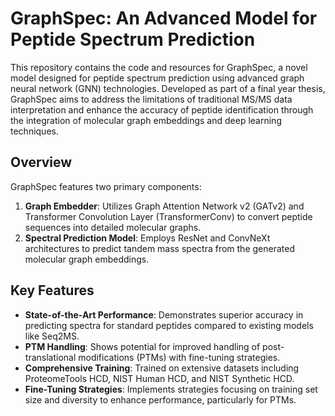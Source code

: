 # **GraphSpec: An Advanced Model for Peptide Spectrum Prediction**

This repository contains the code and resources for GraphSpec, a novel model designed for peptide spectrum prediction using advanced graph neural network (GNN) technologies. Developed as part of a final year thesis, GraphSpec aims to address the limitations of traditional MS/MS data interpretation and enhance the accuracy of peptide identification through the integration of molecular graph embeddings and deep learning techniques.

## **Overview**

GraphSpec features two primary components:

1. **Graph Embedder**: Utilizes Graph Attention Network v2 (GATv2) and Transformer Convolution Layer (TransformerConv) to convert peptide sequences into detailed molecular graphs.
2. **Spectral Prediction Model**: Employs ResNet and ConvNeXt architectures to predict tandem mass spectra from the generated molecular graph embeddings.

## **Key Features**

- **State-of-the-Art Performance**: Demonstrates superior accuracy in predicting spectra for standard peptides compared to existing models like Seq2MS.
- **PTM Handling**: Shows potential for improved handling of post-translational modifications (PTMs) with fine-tuning strategies.
- **Comprehensive Training**: Trained on extensive datasets including ProteomeTools HCD, NIST Human HCD, and NIST Synthetic HCD.
- **Fine-Tuning Strategies**: Implements strategies focusing on training set size and diversity to enhance performance, particularly for PTMs.
